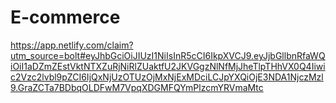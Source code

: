 # E-commerce
https://app.netlify.com/claim?utm_source=bolt#eyJhbGciOiJIUzI1NiIsInR5cCI6IkpXVCJ9.eyJjbGllbnRfaWQiOiI1aDZmZEstVktNTXZuRjNiRlZUaktfU2JKVGgzNlNfMjJheTlpTHhVX0Q4Iiwic2Vzc2lvbl9pZCI6IjQxNjUzOTUzOjMxNjExMDciLCJpYXQiOjE3NDA1NjczMzl9.GraZCTa7BDbqOLDFwM7VpqXDGMFQYmPlzcmYRVmaMtc
